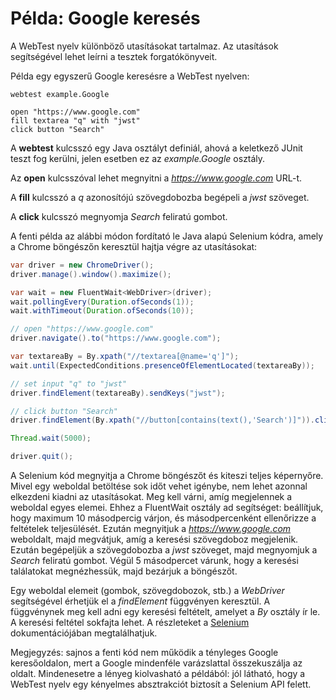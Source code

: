 # Példa: Google keresés

A WebTest nyelv különböző utasításokat tartalmaz. Az utasítások segítségével lehet leírni a tesztek forgatókönyveit.

Példa egy egyszerű Google keresésre a WebTest nyelven:
```
webtest example.Google

open "https://www.google.com"
fill textarea "q" with "jwst"
click button "Search"
```

A **webtest** kulcsszó egy Java osztályt definiál, ahová a keletkező JUnit teszt fog kerülni, jelen esetben ez az *example.Google* osztály.

Az **open** kulcsszóval lehet megnyitni a *https://www.google.com* URL-t.

A **fill** kulcsszó a *q* azonosítójú szövegdobozba begépeli a *jwst* szöveget.

A **click** kulcsszó megnyomja *Search* feliratú gombot.

A fenti példa az alábbi módon fordítató le Java alapú Selenium kódra, amely a Chrome böngészőn keresztül hajtja végre az utasításokat:

```Java
var driver = new ChromeDriver();
driver.manage().window().maximize();

var wait = new FluentWait<WebDriver>(driver);
wait.pollingEvery(Duration.ofSeconds(1));
wait.withTimeout(Duration.ofSeconds(10));

// open "https://www.google.com"
driver.navigate().to("https://www.google.com");

var textareaBy = By.xpath("//textarea[@name='q']");
wait.until(ExpectedConditions.presenceOfElementLocated(textareaBy));

// set input "q" to "jwst"
driver.findElement(textareaBy).sendKeys("jwst");

// click button "Search"
driver.findElement(By.xpath("//button[contains(text(),'Search')]")).click();

Thread.wait(5000);

driver.quit();
```

A Selenium kód megnyitja a Chrome böngészőt és kiteszi teljes képernyőre. Mivel egy weboldal betöltése sok időt vehet igénybe, nem lehet azonnal elkezdeni kiadni az utasításokat. Meg kell várni, amíg megjelennek a weboldal egyes elemei. Ehhez a FluentWait osztály ad segítséget: beállítjuk, hogy maximum 10 másodpercig várjon, és másodpercenként ellenőrizze a feltételek teljesülését. Ezután megnyitjuk a *https://www.google.com* weboldalt, majd megvátjuk, amíg a keresési szövegdoboz megjelenik. Ezután begépeljük a szövegdobozba a *jwst* szöveget, majd megnyomjuk a *Search* feliratú gombot. Végül 5 másodpercet várunk, hogy a keresési találatokat megnézhessük, majd bezárjuk a böngészőt.

Egy weboldal elemeit (gombok, szövegdobozok, stb.) a *WebDriver* segítségével érhetjük el a *findElement* függvényen keresztül. A függvénynek meg kell adni egy keresési feltételt, amelyet a *By* osztály ír le. A keresési feltétel sokfajta lehet. A részleteket a [Selenium](https://www.selenium.dev/documentation/webdriver/elements/locators/) dokumentációjában megtalálhatjuk.

Megjegyzés: sajnos a fenti kód nem működik a tényleges Google keresőoldalon, mert a Google mindenféle varázslattal összekuszálja az oldalt. Mindenesetre a lényeg kiolvasható a példából: jól látható, hogy a WebTest nyelv egy kényelmes absztrakciót biztosít a Selenium API felett.

